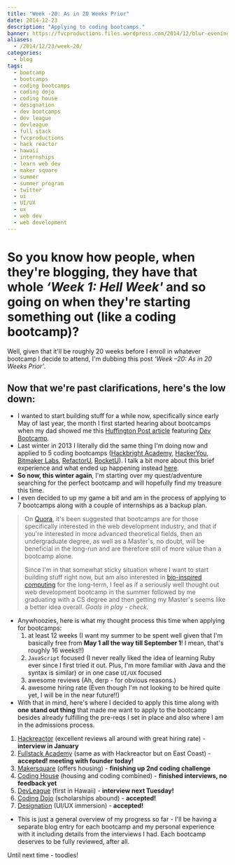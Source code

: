 ```yaml
---
title: "Week -20: As in 20 Weeks Prior"
date: 2014-12-23
description: "Applying to coding bootcamps."
banner: https://fvcproductions.files.wordpress.com/2014/12/blur-evening-sun-macbook-air-170.jpg
aliases:
  - /2014/12/23/week-20/
categories:
  - blog
tags:
  - bootcamp
  - bootcamps
  - coding bootcamps
  - coding dojo
  - coding house
  - designation
  - dev bootcamps
  - dev league
  - devleague
  - full stack
  - fvcproductions
  - hack reactor
  - hawaii
  - internships
  - learn web dev
  - maker square
  - summer
  - summer program
  - twitter
  - ui
  - UI/UX
  - ux
  - web dev
  - web development
---
```


# So you know how people, when they're blogging, they have that whole _‘Week 1: Hell Week'_ and so going on when they're starting something out (like a coding bootcamp)?

Well, given that it'll be roughly 20 weeks before I enroll in whatever bootcamp I decide to attend, I'm dubbing this post _‘Week –20: As in 20 Weeks Prior'_.

## Now that we're past clarifications, here's the low down:

- I wanted to start building stuff for a while now, specifically since early May of last year, the month I first started hearing about bootcamps when my dad showed me this [Huffington Post article](https://www.huffingtonpost.com/2013/04/12/coding-bootcamp_n_3067005.html) featuring [Dev Bootcamp](https://devbootcamp.com).
- Last winter in 2013 I literally did the same thing I'm doing now and applied to 5 coding bootcamps ([Hackbright Academy](https://www.hackbrightacademy.com/), [HackerYou](https://hackeryou.com/), [Bitmaker Labs](https://bitmakerlabs.com), [RefactorU](https://www.refactoru.com), [RocketU](https://rocket-space.com 'Rocket U')). I talk a bit more about this brief experience and what ended up happening instead [here](https://fvcproductions.com/blog/2014/10/17/long-lighthearted-lists/#section-bootcamps).
- **So now, this winter again**, I'm starting over my quest/adventure searching for the perfect bootcamp and will hopefully find my treasure this time.
- I even decided to up my game a bit and am in the process of applying to 7 bootcamps along with a couple of internships as a backup plan.

> On [Quora](https://qr.ae/znQtL), it's been suggested that bootcamps are for those specifically interested in the web development industry, and that if you're interested in more advanced theoretical fields, then an undergraduate degree, as well as a Master's, no doubt, will be beneficial in the long-run and are therefore still of more value than a bootcamp alone.
>
> Since I'm in that somewhat sticky situation where I want to start building stuff right now, but am also interested in [bio-inspired computing](https://en.wikipedia.org/wiki/Bio-inspired_computing) for the long-term, I feel as if a seriously well thought out web development bootcamp in the summer followed by me graduating with a CS degree and then getting my Master's seems like a better idea overall. _Goals in play - check._

- Anywhoozies, here is what my thought process this time when applying for bootcamps:
  1.  at least 12 weeks (I want my summer to be spent well given that I'm basically free from **May 1 all the way till September 1**! I mean, that's roughly 16 weeks!!)
  2.  `JavaScript` focused (I never really liked the idea of learning Ruby ever since I first tried it out. Plus, I'm more familiar with Java and the syntax is similar) or in one case `UI/UX` focused
  3.  awesome reviews (Ah, derp - for obvious reasons.)
  4.  awesome hiring rate (Even though I'm not looking to be hired quite yet, I will be in the near future!!)
- With that in mind, here's where I decided to apply this time along with **one stand out thing** that made me want to apply to the bootcamp besides already fulfilling the pre-reqs I set in place and also where I am in the admissions process.

1.  [Hackreactor](https://www.hackreactor.com) (excellent reviews all around with great hiring rate) - **interview in January**
2.  [Fullstack Academy](https://www.fullstackacademy.com) (same as with Hackreactor but on East Coast) - **accepted! meeting with founder today!**
3.  [Makersquare](https://www.makersquare.com) (offers housing) - **finishing up 2nd coding challenge**
4.  [Coding House](https://codinghouse.co) (housing and coding combined) - **finished interviews, no feedback yet**
5.  [DevLeague](https://www.devleague.com) (first in Hawaii) - **interview next Tuesday!**
6.  [Coding Dojo](https://www.codingdojo.com) (scholarships abound) - **accepted!**
7.  [Designation](https://designation.io) (UI/UX immersion) - **accepted!**

- This is just a general overview of my progress so far - I'll be having a separate blog entry for each bootcamp and my personal experience with it including details from the interviews I had. Each bootcamp deserves to be fully reviewed, after all.

Until next time - toodles!
